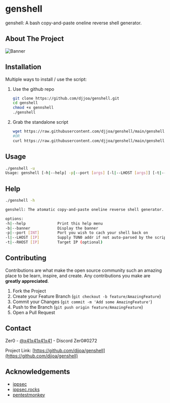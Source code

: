 # genshell
genshell: A bash copy-and-paste oneline reverse shell generator.
<!--
*** LOGO !![vmplayer_bx33YLqLcn](https://user-images.githubusercontent.com/68730121/106347752-dc8c6a80-628e-11eb-91e9-3e2d510b2172.png)
-->

<!-- ABOUT THE PROJECT -->
## About The Project

![Banner](https://user-images.githubusercontent.com/68730121/106348443-58d57c80-6294-11eb-8aa0-b93806259f58.png)




<!-- GETTING STARTED -->
## Installation
Multiple ways to install / use the script: 

1. Use the github repo  
   ```sh
   git clone https://github.com/djjoa/genshell.git
   cd genshell
   chmod +x gennshell
   ./genshell 
   ```
   
2. Grab the standalone script
   ```sh
   wget https://raw.githubusercontent.com/djjoa/genshell/main/genshell && chmod +x genshell && ./genshell
   #OR 
   curl https://raw.githubusercontent.com/djjoa/genshell/main/genshell -o genshell && chmod +x genshell && ./genshell
   ```

<!-- USAGE EXAMPLES -->
## Usage

```sh
./genshell -u
Usage: genshell [-h|--help] -p|--port [args] [-l|--LHOST [args]] [-t|--RHOST [args]] [-b|--banner]
```

## Help

```sh
./genshell -h

genshell: The atomatic copy-and-paste oneline reverse shell generator. Just add args!

options:
-h|--help              Print this help menu
-b|--banner            Display the banner
-p|--port [INT]        Port you wish to cach your shell back on
-l|--LHOST [IP]        Supply TUN0 addr if not auto-parsed by the script (autoparse is set by default)
-t|--RHOST [IP]        Target IP (optional)

```


<!-- CONTRIBUTING -->
## Contributing

Contributions are what make the open source community such an amazing place to be learn, inspire, and create. Any contributions you make are **greatly appreciated**.

1. Fork the Project
2. Create your Feature Branch (`git checkout -b feature/AmazingFeature`)
3. Commit your Changes (`git commit -m 'Add some AmazingFeature'`)
4. Push to the Branch (`git push origin feature/AmazingFeature`)
5. Open a Pull Request

<!-- CONTACT -->
## Contact

Zer0 - [@x41x41x41x41](https://twitter.com/x41x41x41x41) - Discord Zer0#0272

Project Link: [https://github.com/djjoa/genshell](https://github.com/djjoa/genshell)



<!-- ACKNOWLEDGEMENTS -->
## Acknowledgements


* [ippsec](https://twitter.com/ippsec)
* [ippsec.rocks](https://ippsec.rocks/?#)
* [pentestmonkey](http://pentestmonkey.net/cheat-sheet/shells/reverse-shell-cheat-sheet)




<!-- MARKDOWN LINKS & IMAGES -->
<!-- https://www.markdownguide.org/basic-syntax/#reference-style-links -->
[contributors-shield]: https://img.shields.io/github/contributors/djjoa/repo.svg?style=for-the-badge
[contributors-url]: https://github.com/djjoa/repo/graphs/contributors
[forks-shield]: https://img.shields.io/github/forks/djjoa/repo.svg?style=for-the-badge
[forks-url]: https://github.com/djjoa/repo/network/members
[stars-shield]: https://img.shields.io/github/stars/djjoa/repo.svg?style=for-the-badge
[stars-url]: https://github.com/djjoa/repo/stargazers
[issues-shield]: https://img.shields.io/github/issues/djjoa/repo.svg?style=for-the-badge
[issues-url]: https://github.com/djjoa/repo/issues
[license-shield]: https://img.shields.io/github/license/djjoa/repo.svg?style=for-the-badge
[license-url]: https://github.com/djjoa/repo/blob/master/LICENSE.txt
[linkedin-shield]: https://img.shields.io/badge/-LinkedIn-black.svg?style=for-the-badge&logo=linkedin&colorB=555
[linkedin-url]: https://linkedin.com/in/djjoa
